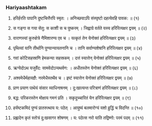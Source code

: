 ### Hariyaashtakam

1. हरिर्हरति पापानि दुष्टचित्तैरपि स्मृत: ।
   अनिच्छयाऽपि संस्पृष्टो दहत्येवहि पावक: ॥ (१)

2. स गङ्गा स गया सेतु: स काशी स च पुष्करम् ।
   जिह्वाग्रे वर्तते यस्य हरिरित्यक्षर द्वयम् ॥ (२)

3. वाराणस्यां कुरुक्षेत्रे नैमिशारण्य एव च ।
   यत्कृतं तेन येनोक्तं हरिरित्यक्षर द्वयम् ॥ (३)

4. पृथिव्यां यानि तीर्थानि पुण्यान्यायतनानि च ।
   तानि सर्वाण्यशेषानि हरिरित्यक्षर द्वयम् ॥ (४)

5. गवां कोटिसहस्राणि हेमकन्या सहस्रकम् ।
   दत्तं स्यात्तेन् येनोक्तं हरिरित्यक्षर द्वयम् ॥ (५)

6. ऋग्वेदोऽथ यजुर्वेद: सामवेदोऽप्यथर्वण: ।
   अधीतस्तेन येनोक्तं हरिरित्यक्षर द्वयम् ॥ (६)

7. अश्वमेधैर्महायज्ञै: नरमेधैस्तथैव च ।
   इष्टं स्यात्तेन येनोक्तं हरिरित्यक्षर द्वयम् ॥ (७)

8.  प्राण प्रयाण पाथेयं संसार व्याधिनाषनम् ।
    दु:खात्यन्त परित्राणं हरिरित्यक्षर द्वयम् ॥ (८)

9.  बद्ध: परिकरस्तेन मोक्षाय गमनं प्रति ।
    सकृदुच्चारितं येन हरिरित्यक्षर द्वयम् ॥ (९)

10. हर्यष्टकमिदं पुण्यं प्रातरुत्थाय य: पठेत् ।
		आयुष्यं बलमारोग्यं यशो व्रुद्धिं च विदन्ति ॥ (१०)
	
11. प्रह्लादेन कृतं स्तोत्रं दु:खसागर शोषणम् ।
		य: पठेत्स नरो याति तद्विष्णो: परमं पदम् ॥ (११)
